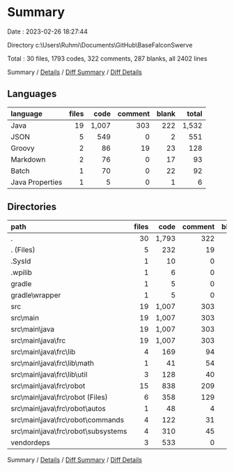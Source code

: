 # Summary

Date : 2023-02-26 18:27:44

Directory c:\\Users\\Ruhmi\\Documents\\GitHub\\BaseFalconSwerve

Total : 30 files,  1793 codes, 322 comments, 287 blanks, all 2402 lines

Summary / [Details](details.md) / [Diff Summary](diff.md) / [Diff Details](diff-details.md)

## Languages
| language | files | code | comment | blank | total |
| :--- | ---: | ---: | ---: | ---: | ---: |
| Java | 19 | 1,007 | 303 | 222 | 1,532 |
| JSON | 5 | 549 | 0 | 2 | 551 |
| Groovy | 2 | 86 | 19 | 23 | 128 |
| Markdown | 2 | 76 | 0 | 17 | 93 |
| Batch | 1 | 70 | 0 | 22 | 92 |
| Java Properties | 1 | 5 | 0 | 1 | 6 |

## Directories
| path | files | code | comment | blank | total |
| :--- | ---: | ---: | ---: | ---: | ---: |
| . | 30 | 1,793 | 322 | 287 | 2,402 |
| . (Files) | 5 | 232 | 19 | 62 | 313 |
| .SysId | 1 | 10 | 0 | 1 | 11 |
| .wpilib | 1 | 6 | 0 | 0 | 6 |
| gradle | 1 | 5 | 0 | 1 | 6 |
| gradle\\wrapper | 1 | 5 | 0 | 1 | 6 |
| src | 19 | 1,007 | 303 | 222 | 1,532 |
| src\\main | 19 | 1,007 | 303 | 222 | 1,532 |
| src\\main\\java | 19 | 1,007 | 303 | 222 | 1,532 |
| src\\main\\java\\frc | 19 | 1,007 | 303 | 222 | 1,532 |
| src\\main\\java\\frc\\lib | 4 | 169 | 94 | 40 | 303 |
| src\\main\\java\\frc\\lib\\math | 1 | 41 | 54 | 11 | 106 |
| src\\main\\java\\frc\\lib\\util | 3 | 128 | 40 | 29 | 197 |
| src\\main\\java\\frc\\robot | 15 | 838 | 209 | 182 | 1,229 |
| src\\main\\java\\frc\\robot (Files) | 6 | 358 | 129 | 86 | 573 |
| src\\main\\java\\frc\\robot\\autos | 1 | 48 | 4 | 9 | 61 |
| src\\main\\java\\frc\\robot\\commands | 4 | 122 | 31 | 36 | 189 |
| src\\main\\java\\frc\\robot\\subsystems | 4 | 310 | 45 | 51 | 406 |
| vendordeps | 3 | 533 | 0 | 1 | 534 |

Summary / [Details](details.md) / [Diff Summary](diff.md) / [Diff Details](diff-details.md)